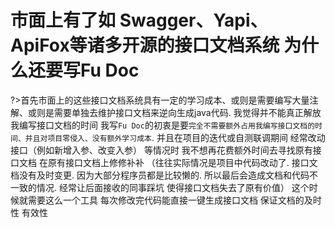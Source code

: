 # 市面上有了如 Swagger、Yapi、ApiFox等诸多开源的接口文档系统 为什么还要写Fu Doc
?>首先市面上的这些接口文档系统具有一定的学习成本、或则是需要编写大量注解、或则是需要单独去维护接口文档来逆向生成java代码. 我觉得并不能真正解放我编写接口文档的时间
我写`Fu Doc`的初衷是要`完全不需要额外占用我编写接口文档的时间、并且对项目零侵入、没有额外学习成本`.
并且在项目的迭代或自测联调期间 经常改动接口（例如新增入参、改变入参） 等情况时 我不想再花费额外时间去寻找原有接口文档 在原有接口文档上修修补补
（往往实际情况是项目中代码改动了. 接口文档没有及时变更. 因为大部分程序员都是比较懒的. 所以最后会造成文档和代码不一致的情况. 经常让后面接收的同事踩坑 使得接口文档失去了原有价值）
这个时候就需要这么一个工具 每次修改完代码能直接一键生成接口文档 保证文档的及时性 有效性
